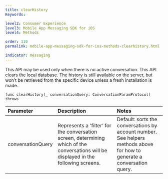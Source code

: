 ```yaml
---
title: clearHistory
Keywords:

level2: Consumer Experience
level3: Mobile App Messaging SDK for iOS
level4: Methods

order: 110
permalink: mobile-app-messaging-sdk-for-ios-methods-clearhistory.html

indicator: messaging
---
```


This API may be used only when there is no active conversation. This API clears the local database. The history is still available on the server, but won’t be retrieved from the specific device unless a fresh installation is made. 

`func clearHistory(_ conversationQuery: ConversationParamProtocol) throws`

| Parameter | Description | Notes |
| :--- | :--- | :--- |
| conversationQuery | Represents a 'filter’ for the conversation screen, determining which of the conversations will be displayed in the following screens. | Default: sorts the conversations by account number. <br> See helpers methods above for how to generate a conversation query. |